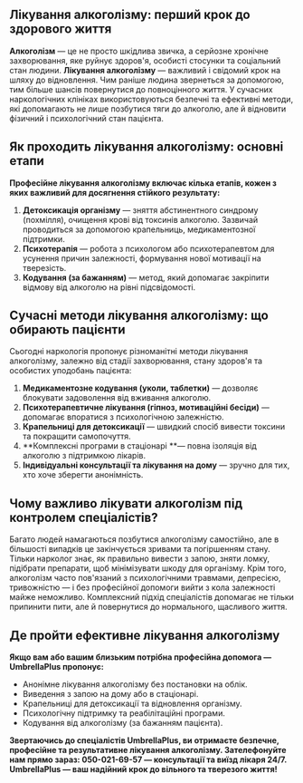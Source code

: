 
## Лікування алкоголізму: перший крок до здорового життя

**Алкоголізм** — це не просто шкідлива звичка, а серйозне хронічне захворювання, яке руйнує здоров'я, особисті стосунки та соціальний стан людини. **Лікування алкоголізму** — важливий і свідомий крок на шляху до відновлення. Чим раніше людина звернеться за допомогою, тим більше шансів повернутися до повноцінного життя. У сучасних наркологічних клініках використовуються безпечні та ефективні методи, які допомагають не лише позбутися тяги до алкоголю, але й відновити фізичний і психологічний стан пацієнта.

## Як проходить лікування алкоголізму: основні етапи

**Професійне лікування алкоголізму включає кілька етапів, кожен з яких важливий для досягнення стійкого результату:**

1. **Детоксикація організму** — зняття абстинентного синдрому (похмілля), очищення крові від токсинів алкоголю. Зазвичай проводиться за допомогою крапельниць, медикаментозної підтримки.
2. **Психотерапія** — робота з психологом або психотерапевтом для усунення причин залежності, формування нової мотивації на тверезість.
3. **Кодування (за бажанням)** — метод, який допомагає закріпити відмову від алкоголю на рівні підсвідомості.

## Сучасні методи лікування алкоголізму: що обирають пацієнти

Сьогодні наркологія пропонує різноманітні методи лікування алкоголізму, залежно від стадії захворювання, стану здоров'я та особистих уподобань пацієнта:

1. **Медикаментозне кодування (уколи, таблетки)** — дозволяє блокувати задоволення від вживання алкоголю.
2. **Психотерапевтичне лікування (гіпноз, мотиваційні бесіди)** — допомагає впоратися з психологічною залежністю.
3. **Крапельниці для детоксикації** — швидкий спосіб вивести токсини та покращити самопочуття.
4. **Комплексні програми в стаціонарі **— повна ізоляція від алкоголю з підтримкою лікарів.
5. **Індивідуальні консультації та лікування на дому** — зручно для тих, хто хоче зберегти анонімність.

## Чому важливо лікувати алкоголізм під контролем спеціалістів?

Багато людей намагаються позбутися алкоголізму самостійно, але в більшості випадків це закінчується зривами та погіршенням стану. Тільки нарколог знає, як правильно вивести з запою, зняти ломку, підібрати препарати, щоб мінімізувати шкоду для організму. Крім того, алкоголізм часто пов'язаний з психологічними травмами, депресією, тривожністю — і без професійної допомоги вийти з кола залежності майже неможливо. Комплексний підхід спеціалістів допомагає не тільки припинити пити, але й повернутися до нормального, щасливого життя.

## Де пройти ефективне лікування алкоголізму

**Якщо вам або вашим близьким потрібна професійна допомога — UmbrellaPlus пропонує:**

* Анонімне лікування алкоголізму без постановки на облік.
* Виведення з запою на дому або в стаціонарі.
* Крапельниці для детоксикації та відновлення організму.
* Психологічну підтримку та реабілітаційні програми.
* Кодування від алкоголізму (за бажанням пацієнта).

**Звертаючись до спеціалістів UmbrellaPlus, ви отримаєте безпечне, професійне та результативне лікування алкоголізму.
Зателефонуйте нам прямо зараз: 050-021-69-57 — консультації та виїзд лікаря 24/7.
UmbrellaPlus — ваш надійний крок до вільного та тверезого життя!**
